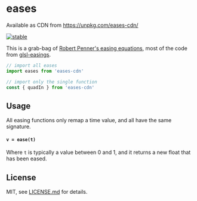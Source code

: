 # eases

Available as CDN from https://unpkg.com/eases-cdn/

[![stable](http://badges.github.io/stability-badges/dist/stable.svg)](http://github.com/badges/stability-badges)

This is a grab-bag of [Robert Penner's easing equations](http://www.robertpenner.com/easing/), most of the code from [glsl-easings](https://www.npmjs.org/package/glsl-easings).

```js
// import all eases
import eases from 'eases-cdn'

// import only the single function
const { quadIn } from 'eases-cdn'
```

## Usage

All easing functions only remap a time value, and all have the same signature.

#### ```v = ease(t)```

Where `t` is typically a value between 0 and 1, and it returns a new float that has been eased. 

## License

MIT, see [LICENSE.md](http://github.com/kunukn/eases/blob/master/LICENSE.md) for details.
